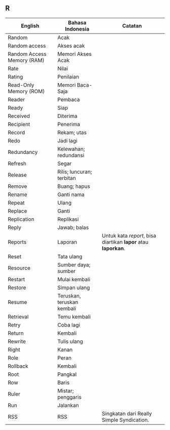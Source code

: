 ## R

| English			| Bahasa Indonesia		| Catatan		|
|-------------------|-----------------------|---------------|
| Random 			| Acak 					| |
| Random access 	| Akses acak 			| |
| Random Access Memory (RAM) | Memori Akses Acak | |
| Rate 				| Nilai 				| |
| Rating 			| Penilaian 			| |
| Read-Only Memory (ROM) | Memori Baca-Saja | |
| Reader 			| Pembaca 				| |
| Ready 			| Siap 					| |
| Received 			| Diterima 				| |
| Recipient 		| Penerima 				| |
| Record 			| Rekam; utas 			| |
| Redo 				| Jadi lagi 			| |
| Redundancy 		| Kelewahan; redundansi | |
| Refresh 			| Segar 				| |
| Release 			| Rilis; luncuran; terbitan | |
| Remove 			| Buang; hapus 			| |
| Rename 			| Ganti nama 			| |
| Repeat 			| Ulang 				| |
| Replace 			| Ganti 				| |
| Replication 		| Replikasi 			| |
| Reply 			| Jawab; balas  		| |
| Reports 			| Laporan 				| Untuk kata *report*, bisa diartikan **lapor** atau **laporkan**. |
| Reset 			| Tata ulang 			| |
| Resource 			| Sumber daya; sumber  	| |
| Restart 			| Mulai kembali 		| |
| Restore 			| Simpan ulang 			| |
| Resume 			| Teruskan, teruskan kembali | |
| Retrieval 		| Temu kembali 			| |
| Retry 			| Coba lagi 			| |
| Return 			| Kembali 				| |
| Rewrite 			| Tulis ulang 			| |
| Right 			| Kanan 				| |
| Role 				| Peran 				| |
| Rollback 			| Kembali 				| |
| Root 				| Pangkal 				| |
| Row 				| Baris 				| |
| Ruler 			| Mistar; penggaris  	| |
| Run 				| Jalankan 				| |
| RSS 				| RSS 					| Singkatan dari Really Simple Syndication. |